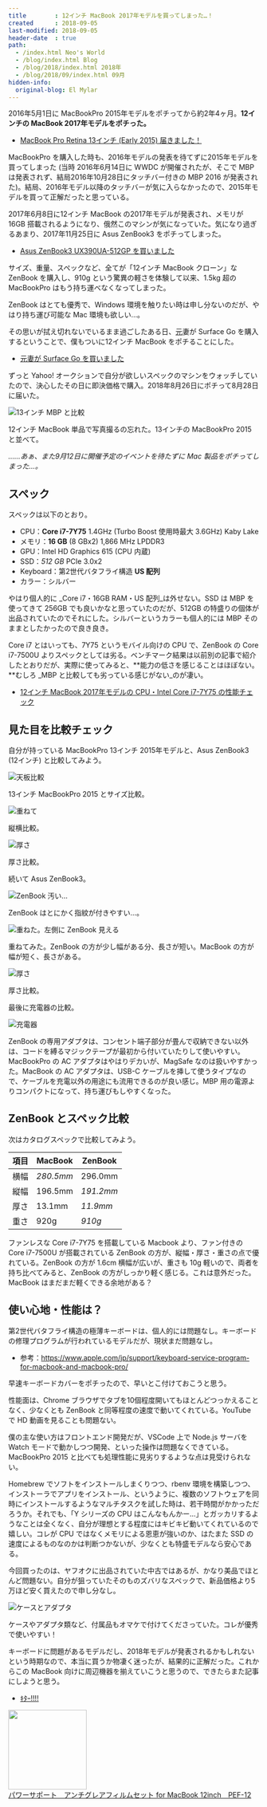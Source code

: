 ```yaml
---
title        : 12インチ MacBook 2017年モデルを買ってしまった…！
created      : 2018-09-05
last-modified: 2018-09-05
header-date  : true
path:
  - /index.html Neo's World
  - /blog/index.html Blog
  - /blog/2018/index.html 2018年
  - /blog/2018/09/index.html 09月
hidden-info:
  original-blog: El Mylar
---
```


2016年5月1日に MacBookPro 2015年モデルをポチってから約2年4ヶ月。**12インチの MacBook 2017年モデルをポチった。**

- [MacBook Pro Retina 13インチ (Early 2015) 届きました！](/blog/2016/05/08-01.html)

MacBookPro を購入した時も、2016年モデルの発表を待てずに2015年モデルを買ってしまった (当時 2016年6月14日に WWDC が開催されたが、そこで MBP は発表されず、結局2016年10月28日にタッチバー付きの MBP 2016 が発表された)。結局、2016年モデル以降のタッチバーが気に入らなかったので、2015年モデルを買って正解だったと思っている。

2017年6月8日に12インチ MacBook の2017年モデルが発表され、メモリが 16GB 搭載されるようになり、俄然このマシンが気になっていた。気になり過ぎるあまり、2017年11月25日に Asus ZenBook3 をポチってしまった。

- [Asus ZenBook3 UX390UA-512GP を買いました](/blog/2017/12/06-01.html)

サイズ、重量、スペックなど、全てが「12インチ MacBook クローン」な ZenBook を購入し、910g という驚異の軽さを体験して以来、1.5kg 超の MacBookPro はもう持ち運べなくなってしまった。

ZenBook はとても優秀で、Windows 環境を触りたい時は申し分ないのだが、やはり持ち運び可能な Mac 環境も欲しい…。

その思いが拭え切れないでいるまま過ごしたある日、<ins datetime="2021-03-26T00:00Z">元</ins>妻が Surface Go を購入するということで、僕もついに12インチ MacBook をポチることにした。

- [元妻が Surface Go を買いました](06-01.html)

ずっと Yahoo! オークションで自分が欲しいスペックのマシンをウォッチしていたので、決心したその日に即決価格で購入。2018年8月26日にポチって8月28日に届いた。

![13インチ MBP と比較](./05-01-05.jpg)

12インチ MacBook 単品で写真撮るの忘れた。13インチの MacBookPro 2015 と並べて。

_……あぁ、また9月12日に開催予定のイベントを待たずに Mac 製品をポチってしまった…。_

## スペック

スペックは以下のとおり。

- CPU：**Core i7-7Y75** 1.4GHz (Turbo Boost 使用時最大 3.6GHz) Kaby Lake
- メモリ：**16 GB** (8 GBx2) 1,866 MHz LPDDR3
- GPU：Intel HD Graphics 615 (CPU 内蔵)
- SSD：_512 GB_ PCIe 3.0x2
- Keyboard：第2世代バタフライ構造 **US 配列**
- カラー：シルバー

やはり個人的に _Core i7・16GB RAM・US 配列_は外せない。SSD は MBP を使ってきて 256GB でも良いかなと思っていたのだが、512GB の特盛りの個体が出品されていたのでそれにした。シルバーというカラーも個人的には MBP そのままとしたかったので良き良き。

Core i7 とはいっても、7Y75 というモバイル向けの CPU で、ZenBook の Core i7-7500U よりスペックとしては劣る。ベンチマーク結果は以前別の記事で紹介したとおりだが、実際に使ってみると、**能力の低さを感じることはほぼない。**むしろ _MBP と比較しても劣っている感じがない_のが凄い。

- [12インチ MacBook 2017年モデルの CPU・Intel Core i7-7Y75 の性能チェック](/blog/2018/08/22-01.html)

## 見た目を比較チェック

自分が持っている MacBookPro 13インチ 2015年モデルと、Asus ZenBook3 (12インチ) と比較してみよう。

![天板比較](./05-01-09.jpg)

13インチ MacBookPro 2015 とサイズ比較。

![重ねて](./05-01-08.jpg)

縦横比較。

![厚さ](./05-01-07.jpg)

厚さ比較。

続いて Asus ZenBook3。

![ZenBook 汚い…](./05-01-03.jpg)

ZenBook はとにかく指紋が付きやすい…。

![重ねた。左側に ZenBook 見える](./05-01-02.jpg)

重ねてみた。ZenBook の方が少し幅がある分、長さが短い。MacBook の方が幅が短く、長さがある。

![厚さ](./05-01-01.jpg)

厚さ比較。

最後に充電器の比較。

![充電器](./05-01-04.jpg)

ZenBook の専用アダプタは、コンセント端子部分が畳んで収納できない以外は、コードを縛るマジックテープが最初から付いていたりして使いやすい。MacBookPro の AC アダプタはやはりデカいが、MagSafe なのは扱いやすかった。MacBook の AC アダプタは、USB-C ケーブルを挿して使うタイプなので、ケーブルを充電以外の用途にも流用できるのが良い感じ。MBP 用の電源よりコンパクトになって、持ち運びもしやすくなった。

## ZenBook とスペック比較

次はカタログスペックで比較してみよう。

| 項目 | MacBook   | ZenBook   |
|------|-----------|-----------|
| 横幅 | _280.5mm_ | 296.0mm   |
| 縦幅 | 196.5mm   | _191.2mm_ |
| 厚さ | 13.1mm    | _11.9mm_  |
| 重さ | 920g      | _910g_    |

ファンレスな Core i7-7Y75 を搭載している Macbook より、ファン付きの Core i7-7500U が搭載されている ZenBook の方が、縦幅・厚さ・重さの点で優れている。ZenBook の方が 1.6cm 横幅が広いが、重さも 10g 軽いので、両者を持ち比べてみると、ZenBook の方がしっかり軽く感じる。これは意外だった。MacBook はまだまだ軽くできる余地がある？

## 使い心地・性能は？

第2世代バタフライ構造の極薄キーボードは、個人的には問題なし。キーボードの修理プログラムが行われているモデルだが、現状まだ問題なし。

- 参考：<https://www.apple.com/jp/support/keyboard-service-program-for-macbook-and-macbook-pro/>

早速キーボードカバーをポチったので、早いとこ付けておこうと思う。

性能面は、Chrome ブラウザでタブを10個程度開いてもほとんどつっかえることなく、少なくとも ZenBook と同等程度の速度で動いてくれている。YouTube で HD 動画を見ることも問題ない。

僕の主な使い方はフロントエンド開発だが、VSCode 上で Node.js サーバを Watch モードで動かしつつ開発、といった操作は問題なくできている。MacBookPro 2015 と比べても処理性能に見劣りするような点は見受けられない。

Homebrew でソフトをインストールしまくりつつ、rbenv 環境を構築しつつ、インストーラでアプリをインストール、というように、複数のソフトウェアを同時にインストールするようなマルチタスクを試した時は、若干時間がかかっただろうか。それでも、「Y シリーズの CPU はこんなもんかー…」とガッカリするようなことは全くなく、自分が理想とする程度にはキビキビ動いてくれているので嬉しい。コレが CPU ではなくメモリによる恩恵が強いのか、はたまた SSD の速度によるものなのかは判断つかないが、少なくとも特盛モデルなら安心である。

今回買ったのは、ヤフオクに出品されていた中古ではあるが、かなり美品でほとんど問題ない。自分が狙っていたそのものズバリなスペックで、新品価格より5万ほど安く買えたので申し分なし。

![ケースとアダプタ](./05-01-06.jpg)

ケースやアダプタ類など、付属品もオマケで付けてくださっていた。コレが優秀で使いやすい！

キーボードに問題があるモデルだし、2018年モデルが発表されるかもしれないという時期なので、本当に買うか物凄く迷ったが、結果的に正解だった。これからこの MacBook 向けに周辺機器を揃えていこうと思うので、できたらまた記事にしようと思う。

- [ｷﾀｰ!!!!](https://www.instagram.com/p/BnEHfjuhteP/)

<div class="ad-amazon">
  <div class="ad-amazon-image">
    <a href="https://www.amazon.co.jp/dp/B00ZZWK896?tag=neos21-22&amp;linkCode=osi&amp;th=1&amp;psc=1">
      <img src="https://m.media-amazon.com/images/I/51t7cm+lwBL._SL160_.jpg" width="157" height="160">
    </a>
  </div>
  <div class="ad-amazon-info">
    <div class="ad-amazon-title">
      <a href="https://www.amazon.co.jp/dp/B00ZZWK896?tag=neos21-22&amp;linkCode=osi&amp;th=1&amp;psc=1">パワーサポート　アンチグレアフィルムセット for MacBook 12inch　PEF-12</a>
    </div>
  </div>
</div>
